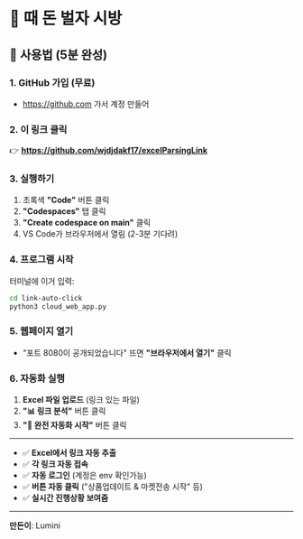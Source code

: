 # 🚀 때 돈 벌자 시방

## 📱 **사용법 (5분 완성)**

### 1. **GitHub 가입** (무료)

- https://github.com 가서 계정 만들어

### 2. **이 링크 클릭**

👉 **https://github.com/wjdjdakf17/excelParsingLink**

### 3. **실행하기**

1. 초록색 **"Code"** 버튼 클릭
2. **"Codespaces"** 탭 클릭
3. **"Create codespace on main"** 클릭
4. VS Code가 브라우저에서 열림 (2-3분 기다려)

### 4. **프로그램 시작**

터미널에 이거 입력:

```bash
cd link-auto-click
python3 cloud_web_app.py
```

### 5. **웹페이지 열기**

- "포트 8080이 공개되었습니다" 뜨면 **"브라우저에서 열기"** 클릭

### 6. **자동화 실행**

1. **Excel 파일 업로드** (링크 있는 파일)
2. **"📊 링크 분석"** 버튼 클릭
3. **"🚀 완전 자동화 시작"** 버튼 클릭

---

- ✅ **Excel에서 링크 자동 추출**
- ✅ **각 링크 자동 접속**
- ✅ **자동 로그인** (계정은 env 확인가능)
- ✅ **버튼 자동 클릭** ("상품업데이트 & 마켓전송 시작" 등)
- ✅ **실시간 진행상황 보여줌**

---

**만든이**: Lumini
